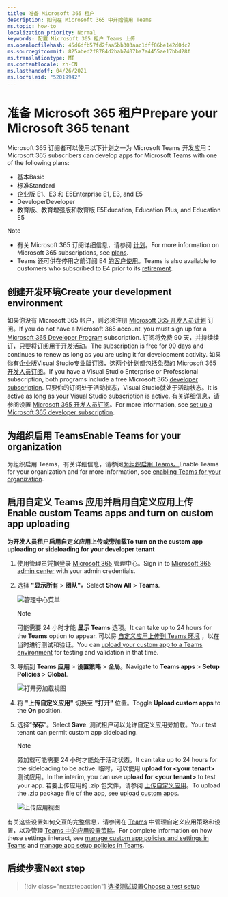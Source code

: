 ```yaml
---
title: 准备 Microsoft 365 租户
description: 如何在 Microsoft 365 中开始使用 Teams
ms.topic: how-to
localization_priority: Normal
keywords: 配置 Microsoft 365 租户 Teams 上传
ms.openlocfilehash: 45d6dfb57fd2faa5bb303aac1dff86be142d0dc2
ms.sourcegitcommit: 825abed2f8784d2bab7407ba7a4455ae17bbd28f
ms.translationtype: MT
ms.contentlocale: zh-CN
ms.lasthandoff: 04/26/2021
ms.locfileid: "52019942"
---
```

# <a name="prepare-your-microsoft-365-tenant"></a><span data-ttu-id="d75a0-104">准备 Microsoft 365 租户</span><span class="sxs-lookup"><span data-stu-id="d75a0-104">Prepare your Microsoft 365 tenant</span></span>

<span data-ttu-id="d75a0-105">Microsoft 365 订阅者可以使用以下计划之一为 Microsoft Teams 开发应用：</span><span class="sxs-lookup"><span data-stu-id="d75a0-105">Microsoft 365 subscribers can develop apps for Microsoft Teams with one of the following plans:</span></span>

* <span data-ttu-id="d75a0-106">基本</span><span class="sxs-lookup"><span data-stu-id="d75a0-106">Basic</span></span>
* <span data-ttu-id="d75a0-107">标准</span><span class="sxs-lookup"><span data-stu-id="d75a0-107">Standard</span></span>
* <span data-ttu-id="d75a0-108">企业版 E1、E3 和 E5</span><span class="sxs-lookup"><span data-stu-id="d75a0-108">Enterprise E1, E3, and E5</span></span>
* <span data-ttu-id="d75a0-109">Developer</span><span class="sxs-lookup"><span data-stu-id="d75a0-109">Developer</span></span>
* <span data-ttu-id="d75a0-110">教育版、教育增强版和教育版 E5</span><span class="sxs-lookup"><span data-stu-id="d75a0-110">Education, Education Plus, and Education E5</span></span>

> [!NOTE]
> * <span data-ttu-id="d75a0-111">有关 Microsoft 365 订阅详细信息，请参阅 [计划](https://products.office.com/business/compare-more-office-365-for-business-plans)。</span><span class="sxs-lookup"><span data-stu-id="d75a0-111">For more information on Microsoft 365 subscriptions, see [plans](https://products.office.com/business/compare-more-office-365-for-business-plans).</span></span>
> * <span data-ttu-id="d75a0-112">Teams 还可供在停用之前订阅 E4 [的客户使用](https://support.office.com//article/important-information-for-office-365-enterprise-e4-customers-f9572348-43a2-43fa-a3d8-3b6c9c042147)。</span><span class="sxs-lookup"><span data-stu-id="d75a0-112">Teams is also available to customers who subscribed to E4 prior to its [retirement](https://support.office.com//article/important-information-for-office-365-enterprise-e4-customers-f9572348-43a2-43fa-a3d8-3b6c9c042147).</span></span>

## <a name="create-your-development-environment"></a><span data-ttu-id="d75a0-113">创建开发环境</span><span class="sxs-lookup"><span data-stu-id="d75a0-113">Create your development environment</span></span>

<span data-ttu-id="d75a0-114">如果你没有 Microsoft 365 帐户，则必须注册 [Microsoft 365 开发人员计划](https://developer.microsoft.com/microsoft-365/dev-program) 订阅。</span><span class="sxs-lookup"><span data-stu-id="d75a0-114">If you do not have a Microsoft 365 account, you must sign up for a [Microsoft 365 Developer Program](https://developer.microsoft.com/microsoft-365/dev-program) subscription.</span></span> <span data-ttu-id="d75a0-115">订阅将免费 90 天，并持续续订，只要将订阅用于开发活动。</span><span class="sxs-lookup"><span data-stu-id="d75a0-115">The subscription is free for 90 days and continues to renew as long as you are using it for development activity.</span></span> <span data-ttu-id="d75a0-116">如果你有企业版Visual Studio专业版订阅，这两个计划都包括免费的 Microsoft 365 [开发人员订阅](https://aka.ms/MyVisualStudioBenefits)。</span><span class="sxs-lookup"><span data-stu-id="d75a0-116">If you have a Visual Studio Enterprise or Professional subscription, both programs include a free Microsoft 365 [developer subscription](https://aka.ms/MyVisualStudioBenefits).</span></span> <span data-ttu-id="d75a0-117">只要你的订阅处于活动状态，Visual Studio就处于活动状态。</span><span class="sxs-lookup"><span data-stu-id="d75a0-117">It is active as long as your Visual Studio subscription is active.</span></span> <span data-ttu-id="d75a0-118">有关详细信息，请参阅设置 [Microsoft 365 开发人员订阅](https://docs.microsoft.com/office/developer-program/office-365-developer-program-get-started)。</span><span class="sxs-lookup"><span data-stu-id="d75a0-118">For more information, see [set up a Microsoft 365 developer subscription](https://docs.microsoft.com/office/developer-program/office-365-developer-program-get-started).</span></span>

## <a name="enable-teams-for-your-organization"></a><span data-ttu-id="d75a0-119">为组织启用 Teams</span><span class="sxs-lookup"><span data-stu-id="d75a0-119">Enable Teams for your organization</span></span>

<span data-ttu-id="d75a0-120">为组织启用 Teams，有关详细信息，请参阅[为组织启用 Teams。](/microsoftteams/enable-features-office-365)</span><span class="sxs-lookup"><span data-stu-id="d75a0-120">Enable Teams for your organization and for more information, see [enabling Teams for your organization](/microsoftteams/enable-features-office-365).</span></span>

## <a name="enable-custom-teams-apps-and-turn-on-custom-app-uploading"></a><span data-ttu-id="d75a0-121">启用自定义 Teams 应用并启用自定义应用上传</span><span class="sxs-lookup"><span data-stu-id="d75a0-121">Enable custom Teams apps and turn on custom app uploading</span></span>

<span data-ttu-id="d75a0-122">**为开发人员租户启用自定义应用上传或旁加载**</span><span class="sxs-lookup"><span data-stu-id="d75a0-122">**To turn on the custom app uploading or sideloading for your developer tenant**</span></span>

1. <span data-ttu-id="d75a0-123">使用管理员凭据登录 [Microsoft 365](https://admin.microsoft.com/Adminportal/Home?source=applauncher#/homepage#/) 管理中心。</span><span class="sxs-lookup"><span data-stu-id="d75a0-123">Sign in to [Microsoft 365 admin center](https://admin.microsoft.com/Adminportal/Home?source=applauncher#/homepage#/) with your admin credentials.</span></span>

2. <span data-ttu-id="d75a0-124">选择 **"显示所有**  >  **团队"。**</span><span class="sxs-lookup"><span data-stu-id="d75a0-124">Select **Show All** > **Teams**.</span></span>

    ![管理中心菜单](~/assets/images/prepare-test-tenant/admin-center.png)

    > [!Note]
    > <span data-ttu-id="d75a0-126">可能需要 24 小时才能 **显示 Teams** 选项。</span><span class="sxs-lookup"><span data-stu-id="d75a0-126">It can take up to 24 hours for the **Teams** option to appear.</span></span> <span data-ttu-id="d75a0-127">可以将 [自定义应用上传到 Teams 环境](/microsoftteams/upload-custom-apps#validate) ，以在当时进行测试和验证。</span><span class="sxs-lookup"><span data-stu-id="d75a0-127">You can [upload your custom app to a Teams environment](/microsoftteams/upload-custom-apps#validate) for testing and validation in that time.</span></span>

3. <span data-ttu-id="d75a0-128">导航到 **Teams 应用**  >  **设置策略**  >  **全局**。</span><span class="sxs-lookup"><span data-stu-id="d75a0-128">Navigate to **Teams apps** > **Setup Policies** > **Global**.</span></span>

   ![打开旁加载视图](~/assets/images/prepare-test-tenant/turn-on-sideload.png)

4. <span data-ttu-id="d75a0-130">将 **"上传自定义应用"** 切换至 **"打开"** 位置。</span><span class="sxs-lookup"><span data-stu-id="d75a0-130">Toggle **Upload custom apps** to the **On** position.</span></span>

5. <span data-ttu-id="d75a0-131">选择“**保存**”。</span><span class="sxs-lookup"><span data-stu-id="d75a0-131">Select **Save**.</span></span> <span data-ttu-id="d75a0-132">测试租户可以允许自定义应用旁加载。</span><span class="sxs-lookup"><span data-stu-id="d75a0-132">Your test tenant can permit custom app sideloading.</span></span>

    > [!Note]
    > <span data-ttu-id="d75a0-133">旁加载可能需要 24 小时才能处于活动状态。</span><span class="sxs-lookup"><span data-stu-id="d75a0-133">It can take up to 24 hours for the sideloading to be active.</span></span> <span data-ttu-id="d75a0-134">临时，可以使用 **upload for \<your tenant>** 测试应用。</span><span class="sxs-lookup"><span data-stu-id="d75a0-134">In the interim, you can use **upload for \<your tenant>** to test your app.</span></span> <span data-ttu-id="d75a0-135">若要上传应用的 .zip 包文件，请参阅 [上传自定义应用](/microsoftteams/upload-custom-apps#upload)。</span><span class="sxs-lookup"><span data-stu-id="d75a0-135">To upload the .zip package file of the app, see [upload custom apps](/microsoftteams/upload-custom-apps#upload).</span></span>

    ![上传应用视图](~/assets/images/prepare-test-tenant/upload-for-contoso.png)

<span data-ttu-id="d75a0-137">有关这些设置如何交互的完整信息，请参阅在 [Teams](https://docs.microsoft.com/microsoftteams/teams-custom-app-policies-and-settings) 中管理自定义应用策略和设置，以及管理 [Teams 中的应用设置策略](https://docs.microsoft.com/microsoftteams/teams-app-setup-policies)。</span><span class="sxs-lookup"><span data-stu-id="d75a0-137">For complete information on how these settings interact, see [manage custom app policies and settings in Teams](https://docs.microsoft.com/microsoftteams/teams-custom-app-policies-and-settings) and [manage app setup policies in Teams](https://docs.microsoft.com/microsoftteams/teams-app-setup-policies).</span></span>

## <a name="next-step"></a><span data-ttu-id="d75a0-138">后续步骤</span><span class="sxs-lookup"><span data-stu-id="d75a0-138">Next step</span></span>

> [!div class="nextstepaction"] 
> [<span data-ttu-id="d75a0-139">选择测试设置</span><span class="sxs-lookup"><span data-stu-id="d75a0-139">Choose a test setup</span></span>](~/concepts/build-and-test/debug.md)

